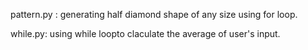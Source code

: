 pattern.py : generating half  diamond shape of any size using for loop.

while.py: using while loopto claculate the average of user's input.
